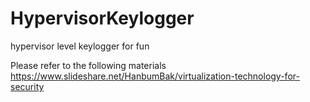 # HypervisorKeylogger
hypervisor level keylogger for fun

Please refer to the following materials
https://www.slideshare.net/HanbumBak/virtualization-technology-for-security
